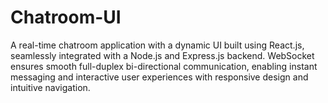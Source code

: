 # Chatroom-UI
A real-time chatroom application with a dynamic UI built using React.js, seamlessly integrated with a Node.js and Express.js backend. WebSocket ensures smooth full-duplex bi-directional communication, enabling instant messaging and interactive user experiences with responsive design and intuitive navigation.
